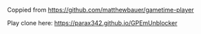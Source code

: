 Coppied from https://github.com/matthewbauer/gametime-player

Play clone here: https://parax342.github.io/GPEmUnblocker
